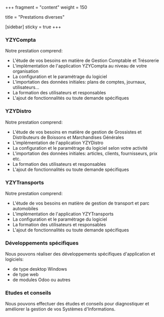 +++
fragment = "content"
weight = 150

title = "Prestations diverses"

[sidebar]
  sticky = true
+++

### YZYCompta

Notre prestation comprend:

* L'étude de vos besoins en matière de Gestion Comptable et Trésorerie
* L'implémentation de l'application YZYCompta au niveau de votre organisation
* La configuration et le paramétrage du logiciel
* L'importation des données initiales: plans de comptes, journaux, utilisateurs...
* La formation des utilisateurs et responsables
* L'ajout de fonctionnalités ou toute demande spécifiques

### YZYDistro

Notre prestation comprend:

* L'étude de vos besoins en matière de gestion de Grossistes et Distributeurs de Boissons et Marchandises Générales
* L'implémentation de l'application YZYDistro
* La configuration et le paramétrage du logiciel selon votre activité
* L'importation des données initiales: articles, clients, fournisseurs, prix etc.
* La formation des utilisateurs et responsables
* L'ajout de fonctionnalités ou toute demande spécifiques

### YZYTransports

Notre prestation comprend:

* L'étude de vos besoins en matière de gestion de transport et parc automobiles
* L'implémentation de l'application YZYTransports
* La configuration et le paramétrage du logiciel
* La formation des utilisateurs et responsables
* L'ajout de fonctionnalités ou toute demande spécifiques

### Développements spécifiques

Nous pouvons réaliser des développements spécifiques d'application et logiciels:

* de type desktop Windows
* de type web
* de modules Odoo ou autres

### Etudes et conseils

Nous pouvons effectuer des études et conseils pour diagnostiquer et améliorer la gestion de vos Systèmes d'Informations.